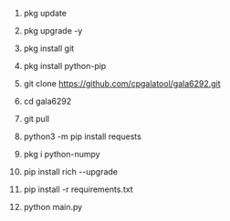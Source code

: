 1. pkg update 

2. pkg upgrade -y

3. pkg install git

4. pkg install python-pip

5. git clone https://github.com/cpgalatool/gala6292.git

6. cd gala6292

7. git pull

8. python3 -m pip install requests

9. pkg i python-numpy

10. pip install rich --upgrade

11. pip install -r requirements.txt

12. python main.py
